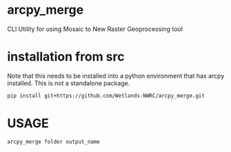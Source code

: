# arcpy_merge
CLI Utility for using Mosaic to New Raster Geoprocessing tool

# installation from src
Note that this needs to be installed into a python environment that has arcpy installed. This is not a standalone package.
``` bash
pip install git+https://github.com/Wetlands-NWRC/arcpy_merge.git
```

# USAGE
``` bash
arcpy_merge folder output_name
```
